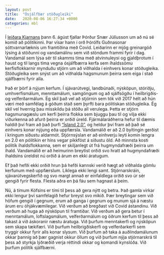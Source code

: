 ```yaml
---
layout: post
title:  "Ósjálfbær stöðugleiki"
date:   2020-08-06 16:27:34 +0000
categories: mbl
---
```

Í [leiðara Kjarnans](https://kjarninn.is/skodun/2020-08-05-thad-er-komid-ad-politikinni/) þann 6. ágúst fjallar Þórður Snær Júlíusson um að nú sé komið að pólitíkinni. Þar vísar hann í orð Þórólfs Guðnasonar sóttvarnarlæknis um framtíðina með Covid. Leiðarinn er mjög greinargóð lýsing á stöðunni og vandamálinu sem við stöndum frammi fyrir í dag. Vandamál sem lýsa sér til skamms tíma með atvinnuleysi og gjaldþrotum í haust og til langs tíma vegna ósjálfbærra kerfa sem íhaldssömu kerfisflokkarnir mynduðu stjórn um að viðhalda í einhvers konar stöðugleika. Stöðugleika sem snýst um að viðhalda hagsmunum þeirra sem eiga í stað sjálfbærni fyrir alla.

Það er þörf á nýjum kerfum. Í sjávarútvegi, landbúnaði, nýsköpun, stóriðju, umhverfismálum, menntamálum, samgöngum og að sjálfsögðu í heilbrigðis- og velferðarmálum. Ég skil það vel að stjórnin sem tók við 2017 hélt að hún væri með samfélag á góðum stað sem þyrfti bara pólitískan stöðugleika. Ég skil vel hvernig þau misskildu þá stöðu all verulega. Þetta er stjórn hagsmunagæslu um kerfi þeirra flokka sem bjuggu þau til og vilja ekki viðurkenna að afurð þeirra er orðið úreld. Fjármálaráðherra hefur til dæmis haldið því fram að það þurfi [“Ísland 2.0”](https://www.visir.is/g/2020141245d), og heldur því fram að það sé einhvers konar nýjung eða uppfærsla. Vandamálið er að 2.0 byltingin gerðist í kringum síðustu aldarmót. Stjórnsýslan er að einhverju leyti komin lengra en 2.0 en pólitíkin er hins vegar pikkföst á síðustu öld. Að minnsta kosti pólitík íhaldsflokkanna, sem er skiljanlegt út frá hugmyndafræði þeirra um íhald. Vandamálið er að heimurinn breytist orðið svo hratt að hugmyndafræði íhaldsins úreldist nú orðið á árum en ekki áratugum. 

Ef það hefði ekki orðið hrun þá hefði kannski verið hægt að viðhalda gömlu kerfunum með uppfærslum. Líklega ekki lengi samt. Stjórnarskráin, sjávarútvegskerfið og svo margt annað er einfaldlega orðið svo úr sér gengið fyrir flesta. Flesta aðra en þá fáu sem hagnast á þeim. 

Nú, á tímum Kófsins er tími til þess að gera nýtt og betra. Það gamla virkar ekki lengur því samfélagið hefur breyst svo mikið. Þær breytingar sem við höfum gengið í gegnum, erum að ganga í gegnum og munum sjá á næstu árum eru óhjákvæmilegar. Við verðum að bregðast við Covid ástandinu. Við verðum að huga að nýsköpun til framtíðar. Við verðum að gera betur í menntamálum, loftslagsmálum, velferðarmálum og öðrum kerfum til þess að takast á við áskoranir næstu áratuga. Við þurfum menntakerfi og nýsköpun sem skapa tækifæri. Við þurfum heilbrigðiskerfi og velferðarkerfi sem tryggir okkur fyrir alls konar slysum. Við þurfum að taka á auðlindamálunum okkar þannig að þær gagnist okkur öllum og við þurfum nýja stjórnarskrá til þess að styrkja lýðræðið verja réttindi okkar og komandi kynslóða. Við þurfum pólitík sjálfbærni. 